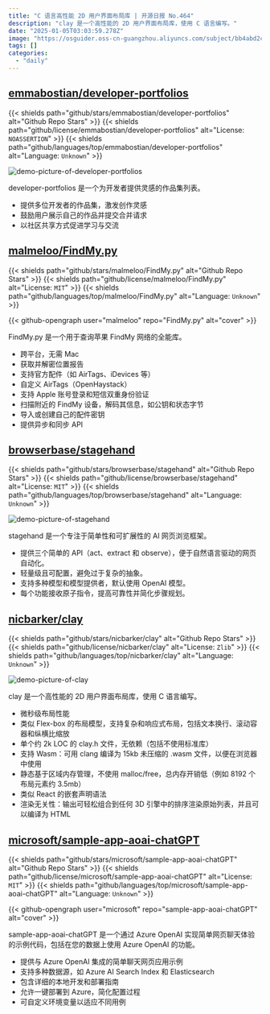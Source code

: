 ```yaml
---
title: "C 语言高性能 2D 用户界面布局库 | 开源日报 No.464"
description: "clay 是一个高性能的 2D 用户界面布局库，使用 C 语言编写。"
date: "2025-01-05T03:03:59.278Z"
image: "https://osguider.oss-cn-guangzhou.aliyuncs.com/subject/bb4abd2c9dbc09e514458be6d90280fc.png"
tags: []
categories:
  - "daily"
---
```


## [emmabostian/developer-portfolios](https://github.com/emmabostian/developer-portfolios)

{{< shields path="github/stars/emmabostian/developer-portfolios" alt="Github Repo Stars" >}} {{< shields path="github/license/emmabostian/developer-portfolios" alt="License: `NOASSERTION`" >}} {{< shields path="github/languages/top/emmabostian/developer-portfolios" alt="Language: `Unknown`" >}}

![demo-picture-of-developer-portfolios](https://static.osguider.com/subject/github/emmabostian/developer-portfolios/7d8a09666587a493a67bfb0109911e49.png)

developer-portfolios 是一个为开发者提供灵感的作品集列表。

- 提供多位开发者的作品集，激发创作灵感
- 鼓励用户展示自己的作品并提交合并请求
- 以社区共享方式促进学习与交流
  
## [malmeloo/FindMy.py](https://github.com/malmeloo/FindMy.py)

{{< shields path="github/stars/malmeloo/FindMy.py" alt="Github Repo Stars" >}} {{< shields path="github/license/malmeloo/FindMy.py" alt="License: `MIT`" >}} {{< shields path="github/languages/top/malmeloo/FindMy.py" alt="Language: `Unknown`" >}}

{{< github-opengraph user="malmeloo" repo="FindMy.py" alt="cover" >}}

FindMy.py 是一个用于查询苹果 FindMy 网络的全能库。

- 跨平台，无需 Mac
- 获取并解密位置报告
- 支持官方配件（如 AirTags、iDevices 等）
- 自定义 AirTags（OpenHaystack）
- 支持 Apple 账号登录和短信双重身份验证
- 扫描附近的 FindMy 设备，解码其信息，如公钥和状态字节
- 导入或创建自己的配件密钥
- 提供异步和同步 API
  
## [browserbase/stagehand](https://github.com/browserbase/stagehand)

{{< shields path="github/stars/browserbase/stagehand" alt="Github Repo Stars" >}} {{< shields path="github/license/browserbase/stagehand" alt="License: `MIT`" >}} {{< shields path="github/languages/top/browserbase/stagehand" alt="Language: `Unknown`" >}}

![demo-picture-of-stagehand](https://static.osguider.com/subject/github/browserbase/stagehand/89fea7499f1e60dd274241f694e06fde.png)

stagehand 是一个专注于简单性和可扩展性的 AI 网页浏览框架。

- 提供三个简单的 API（act、extract 和 observe），便于自然语言驱动的网页自动化。
- 轻量级且可配置，避免过于复杂的抽象。
- 支持多种模型和模型提供者，默认使用 OpenAI 模型。
- 每个功能接收原子指令，提高可靠性并简化步骤规划。
  
## [nicbarker/clay](https://github.com/nicbarker/clay)

{{< shields path="github/stars/nicbarker/clay" alt="Github Repo Stars" >}} {{< shields path="github/license/nicbarker/clay" alt="License: `Zlib`" >}} {{< shields path="github/languages/top/nicbarker/clay" alt="Language: `Unknown`" >}}

![demo-picture-of-clay](https://static.osguider.com/subject/github/nicbarker/clay/b2686341ad08a43806888042e63111a8.png)

clay 是一个高性能的 2D 用户界面布局库，使用 C 语言编写。

- 微秒级布局性能
- 类似 Flex-box 的布局模型，支持复杂和响应式布局，包括文本换行、滚动容器和纵横比缩放
- 单个约 2k LOC 的 clay.h 文件，无依赖（包括不使用标准库）
- 支持 Wasm：可用 clang 编译为 15kb 未压缩的 .wasm 文件，以便在浏览器中使用
- 静态基于区域内存管理，不使用 malloc/free，总内存开销低（例如 8192 个布局元素约 3.5mb）
- 类似 React 的嵌套声明语法
- 渲染无关性：输出可轻松组合到任何 3D 引擎中的排序渲染原始列表，并且可以编译为 HTML
  
## [microsoft/sample-app-aoai-chatGPT](https://github.com/microsoft/sample-app-aoai-chatGPT)

{{< shields path="github/stars/microsoft/sample-app-aoai-chatGPT" alt="Github Repo Stars" >}} {{< shields path="github/license/microsoft/sample-app-aoai-chatGPT" alt="License: `MIT`" >}} {{< shields path="github/languages/top/microsoft/sample-app-aoai-chatGPT" alt="Language: `Unknown`" >}}

{{< github-opengraph user="microsoft" repo="sample-app-aoai-chatGPT" alt="cover" >}}

sample-app-aoai-chatGPT 是一个通过 Azure OpenAI 实现简单网页聊天体验的示例代码，包括在您的数据上使用 Azure OpenAI 的功能。

- 提供与 Azure OpenAI 集成的简单聊天网页应用示例
- 支持多种数据源，如 Azure AI Search Index 和 Elasticsearch
- 包含详细的本地开发和部署指南
- 允许一键部署到 Azure，简化配置过程
- 可自定义环境变量以适应不同用例
  
